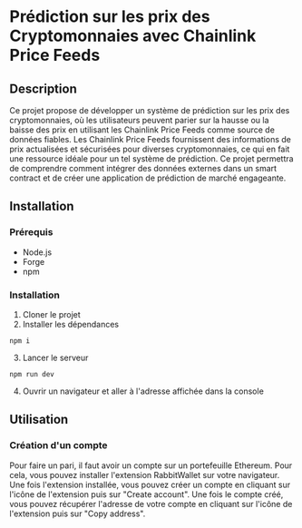 # Prédiction sur les prix des Cryptomonnaies avec Chainlink Price Feeds
## Description
Ce projet propose de développer un système de prédiction sur les prix des cryptomonnaies, où les utilisateurs peuvent parier sur la hausse ou la baisse des prix en utilisant les Chainlink Price Feeds comme source de données fiables. Les Chainlink Price Feeds fournissent des informations de prix actualisées et sécurisées pour diverses cryptomonnaies, ce qui en fait une ressource idéale pour un tel système de prédiction. Ce projet permettra de comprendre comment intégrer des données externes dans un smart contract et de créer une application de prédiction de marché engageante.

## Installation
### Prérequis
- Node.js
- Forge
- npm

### Installation
1. Cloner le projet
2. Installer les dépendances
```
npm i
```
3. Lancer le serveur
```
npm run dev
```
4. Ouvrir un navigateur et aller à l'adresse affichée dans la console

## Utilisation
### Création d'un compte
Pour faire un pari, il faut avoir un compte sur un portefeuille Ethereum. Pour cela, vous pouvez installer l'extension RabbitWallet sur votre navigateur. Une fois l'extension installée, vous pouvez créer un compte en cliquant sur l'icône de l'extension puis sur "Create account". Une fois le compte créé, vous pouvez récupérer l'adresse de votre compte en cliquant sur l'icône de l'extension puis sur "Copy address".
